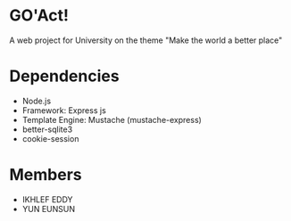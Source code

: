 # GO'Act!
A web project for University on the theme "Make the world a better place"

# Dependencies
- Node.js
- Framework: Express js
- Template Engine: Mustache (mustache-express)
- better-sqlite3
- cookie-session

# Members
- IKHLEF EDDY
- YUN EUNSUN
